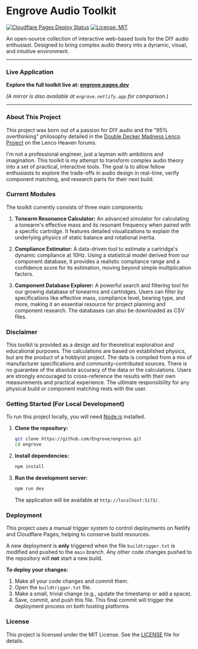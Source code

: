 # Engrove Audio Toolkit

[![Cloudflare Pages Deploy Status](https://static.cloudflareinsights.com/workers/pages/button/engrove.svg)](https://engrove.pages.dev/)
[![License: MIT](https://img.shields.io/badge/License-MIT-blue.svg)](https://opensource.org/licenses/MIT)

An open-source collection of interactive web-based tools for the DIY audio enthusiast. Designed to bring complex audio theory into a dynamic, visual, and intuitive environment.

---

### **Live Application**

**Explore the full toolkit live at: [engrove.pages.dev](https://engrove.pages.dev/)**

*(A mirror is also available at `engrove.netlify.app` for comparison.)*

---

### About This Project

This project was born out of a passion for DIY audio and the "95% overthinking" philosophy detailed in the [Double Decker Madness Lenco Project](https://www.lencoheaven.net/forum/index.php?topic=45949.0) on the Lenco Heaven forums.

I'm not a professional engineer, just a layman with ambitions and imagination. This toolkit is my attempt to transform complex audio theory into a set of practical, interactive tools. The goal is to allow fellow enthusiasts to explore the trade-offs in audio design in real-time, verify component matching, and research parts for their next build.

### Current Modules

The toolkit currently consists of three main components:

1.  **Tonearm Resonance Calculator:** An advanced simulator for calculating a tonearm's effective mass and its resonant frequency when paired with a specific cartridge. It features detailed visualizations to explain the underlying physics of static balance and rotational inertia.

2.  **Compliance Estimator:** A data-driven tool to estimate a cartridge's dynamic compliance at 10Hz. Using a statistical model derived from our component database, it provides a realistic compliance range and a confidence score for its estimation, moving beyond simple multiplication factors.

3.  **Component Database Explorer:** A powerful search and filtering tool for our growing database of tonearms and cartridges. Users can filter by specifications like effective mass, compliance level, bearing type, and more, making it an essential resource for project planning and component research. The databases can also be downloaded as CSV files.

### Disclaimer

This toolkit is provided as a design aid for theoretical exploration and educational purposes. The calculations are based on established physics, but are the product of a hobbyist project. The data is compiled from a mix of manufacturer specifications and community-contributed sources. There is no guarantee of the absolute accuracy of the data or the calculations. Users are strongly encouraged to cross-reference the results with their own measurements and practical experience. The ultimate responsibility for any physical build or component matching rests with the user.

### Getting Started (For Local Development)

To run this project locally, you will need [Node.js](https://nodejs.org/) installed.

1.  **Clone the repository:**
    ```bash
    git clone https://github.com/Engrove/engrove.git
    cd engrove
    ```

2.  **Install dependencies:**
    ```bash
    npm install
    ```

3.  **Run the development server:**
    ```bash
    npm run dev
    ```
    The application will be available at `http://localhost:5173/`.

### Deployment

This project uses a manual trigger system to control deployments on Netlify and Cloudflare Pages, helping to conserve build resources.

A new deployment is **only** triggered when the file `buildtrigger.txt` is modified and pushed to the `main` branch. Any other code changes pushed to the repository will **not** start a new build.

**To deploy your changes:**
1.  Make all your code changes and commit them.
2.  Open the `buildtrigger.txt` file.
3.  Make a small, trivial change (e.g., update the timestamp or add a space).
4.  Save, commit, and push this file. This final commit will trigger the deployment process on both hosting platforms.

### License

This project is licensed under the MIT License. See the [LICENSE](LICENSE) file for details.
